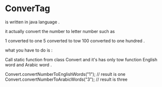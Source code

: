 # ConverTag

is written in java language .

it actually convert the number to letter number such as

1    converted to one
5    converted to tow 
100  converted to one hundred .

what you have to do is :

Call static function from class Convert
and it's has only tow function English word and Arabic word .

Convert.convertNumberToEnglishWords("1"); // result is one
Convert.convertNumberToArabicWords("3");  // result is three
        

